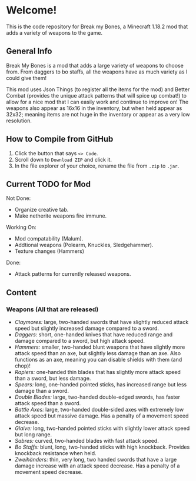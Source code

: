 # Welcome!
This is the code repository for Break my Bones, a Minecraft 1.18.2 mod that adds a variety of weapons to the game.

## General Info
Break My Bones is a mod that adds a large variety of weapons to choose from. From daggers to bo staffs, all the weapons have as much variety as I could give them!

This mod uses Json Things (to register all the items for the mod) and Better Combat (provides the unique attack patterns that will spice up combat!) to allow for a nice mod that I can easily work and continue to improve on! The weapons also appear as 16x16 in the inventory, but when held appear as 32x32; meaning items are not huge in the inventory or appear as a very low resolution.

## How to Compile from GitHub
1. Click the button that says `<> Code`.
2. Scroll down to `Download ZIP` and click it.
3. In the file explorer of your choice, rename the file from `.zip` to `.jar`.

## Current TODO for Mod
Not Done:
- Organize creative tab.
- Make netherite weapons fire immune.

Working On:
- Mod compatability (Malum).
- Addtional weapons (Polearm, Knuckles, Sledgehammer).
- Texture changes (Hammers)

Done:
- Attack patterns for currently released weapons.

## Content
### Weapons (All that are released)
- *Claymores:* large, two-handed swords that have slightly reduced attack speed but slightly increased damage compared to a sword.
- *Daggers:* short, one-handed knives that have reduced range and damage compared to a sword, but high attack speed.
- *Hammers:* smaller, two-handed blunt weapons that have slightly more attack speed than an axe, but slightly less damage than an axe. Also functions as an axe, meaning you can disable shields with them (and chop)!
- *Rapiers:* one-handed thin blades that has slightly more attack speed than a sword, but less damage.
- *Spears:* long, one-handed pointed sticks, has increased range but less damage than a sword.
- *Double Blades:* large, two-handed double-edged swords, has faster attack speed than a sword.
- *Battle Axes:* large, two-handed double-sided axes with extremely low attack speed but massive damage. Has a penalty of a movement speed decrease.
- *Glaive:* long, two-handed pointed sticks with slightly lower attack speed but long range.
- *Sabres:* curved, two-handed blades with fast attack speed.
- *Bo Staffs:* blunt, long, two-handed sticks with high knockback. Provides knockback resistance when held.
- *Zweihänders:* thin, very long, two handed swords that have a large damage increase with an attack speed decrease. Has a penalty of a movement speed decrease.
